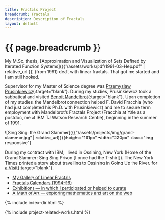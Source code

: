 ```yaml
---
title: Fractals Project
breadcrumb: Fractals
description: Description of Fractals
layout: default
---
```

# {{ page.breadcrumb }}

My M.Sc. thesis, 
[Approximation and Visualization of Sets Defined by Iterated Function Systems]({{"/assets/works/pdf/1991-03-Hep.pdf" | relative_url }})
(from 1991) dealt with linear fractals.
That got me started and I am still hooked.

Supervisor for my Master of Science degree was 
[Przemyslaw Prusinkiewicz](https://en.wikipedia.org/wiki/Przemys%C5%82aw_Prusinkiewicz){:target="blank"}.
During my studies, Prusinkiewicz took a sabbatical and visited 
[Benoit Mandelbrot](https://en.wikipedia.org/wiki/Benoit_Mandelbrot){:target="blank"}.
Upon completion of my studies, 
the Mandelbrot connection helped F. David Fracchia
(who had just completed his Ph.D. with Prusinkiewicz) 
and me 
to secure term employment with Mandelbrot's Fractals Project 
(Fracchia at Yale as a postdoc, me at IBM TJ Watson Research Centre), 
beginning in the summer of 1991.

![Sing Sing: the Grand Slammer]({{"/assets/projects/img/grand-slammer.jpg" | relative_url}}){:height="161px" width="220px" class="img-responsive"}

During my contract with IBM, I lived in Ossining, New York 
(Home of the Grand Slammer: Sing Sing Prison [I once had the T-shirt]).
The New York Times printed a story about travelling to Ossining in 
[Going Up the River, for a Visit](http://www.nytimes.com/2005/01/21/travel/escapes/going-up-the-river-for-a-visit.html){:target="blank"}.
				
- [My Gallery of Linear Fractals](gallery/)
- [Fractals Calendars (1994-96)](calendars/)
- [Exhibitions &mdash; in which I participated or helped to curate](exhibits/)
- [A Math of Art &mdash; exploring mathematics and art on the web](math-of-art.html)

{% include index-dir.html %}

{% include project-related-works.html %}
